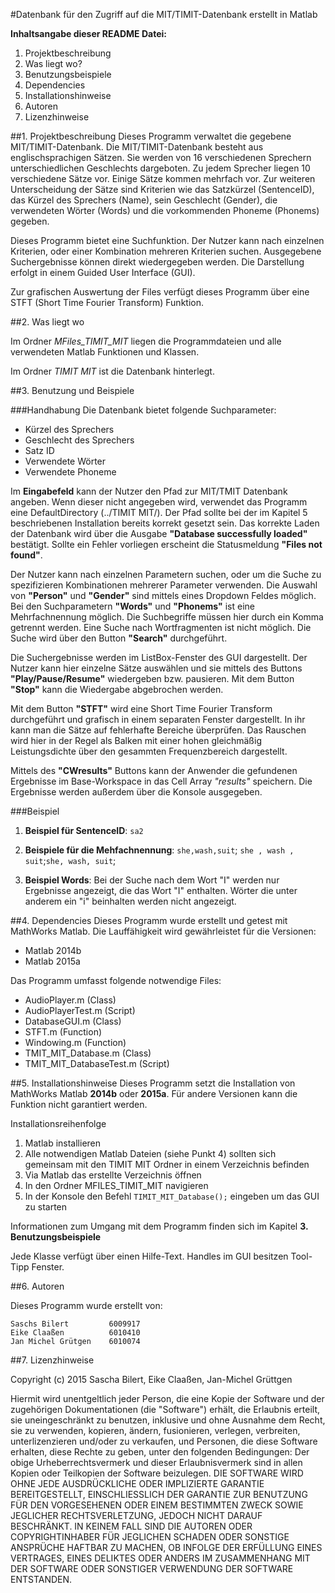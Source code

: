 #Datenbank für den Zugriff auf die MIT/TIMIT-Datenbank erstellt in Matlab

**Inhaltsangabe dieser README Datei:**
1. Projektbeschreibung
2. Was liegt wo?
3. Benutzungsbeispiele
4. Dependencies
5. Installationshinweise
6. Autoren
7. Lizenzhinweise


##1. Projektbeschreibung
Dieses Programm verwaltet die gegebene MIT/TIMIT-Datenbank. Die MIT/TIMIT-Datenbank besteht aus englischsprachigen Sätzen. Sie werden von 16 verschiedenen Sprechern unterschiedlichen Geschlechts dargeboten. Zu jedem Sprecher liegen 10 verschiedene Sätze vor. Einige Sätze kommen mehrfach vor. Zur weiteren Unterscheidung der Sätze sind Kriterien wie das Satzkürzel (SentenceID), das Kürzel des Sprechers (Name), sein Geschlecht (Gender),
die verwendeten Wörter (Words) und die vorkommenden Phoneme (Phonems) gegeben.

Dieses Programm bietet eine Suchfunktion. Der Nutzer kann nach einzelnen Kriterien, oder einer Kombination mehreren Kriterien suchen. Ausgegebene Suchergebnisse können direkt wiedergegeben werden. Die Darstellung erfolgt in einem Guided User Interface (GUI).

Zur grafischen Auswertung der Files verfügt dieses Programm über eine STFT (Short Time Fourier Transform) Funktion.


##2. Was liegt wo

Im Ordner *MFiles_TIMIT_MIT* liegen die Programmdateien und alle verwendeten Matlab Funktionen und Klassen.

Im Ordner *TIMIT MIT* ist die Datenbank hinterlegt.


##3. Benutzung und Beispiele

###Handhabung
Die Datenbank bietet folgende Suchparameter:
* Kürzel des Sprechers
* Geschlecht des Sprechers
* Satz ID
* Verwendete Wörter
* Verwendete Phoneme

Im **Eingabefeld** kann der Nutzer den Pfad zur MIT/TMIT Datenbank angeben. Wenn dieser nicht angegeben wird, verwendet das Programm eine DefaultDirectory (../TIMIT MIT/). Der Pfad sollte bei der im Kapitel 5 beschriebenen Installation bereits korrekt gesetzt sein. Das korrekte Laden  der Datenbank wird über die Ausgabe **"Database successfully loaded"** bestätigt. Sollte ein Fehler vorliegen erscheint die Statusmeldung **"Files not found"**.

Der Nutzer kann nach einzelnen Parametern suchen, oder um die Suche zu spezifizieren Kombinationen mehrerer Parameter verwenden. Die Auswahl von **"Person"** und **"Gender"** sind mittels eines Dropdown Feldes möglich. Bei den Suchparametern **"Words"** und **"Phonems"** ist eine Mehrfachnennung möglich. Die Suchbegriffe müssen hier durch ein Komma getrennt werden. Eine Suche nach Wortfragmenten ist nicht möglich. Die Suche wird über den Button **"Search"** durchgeführt.

Die Suchergebnisse werden im ListBox-Fenster des GUI dargestellt. Der Nutzer kann hier einzelne Sätze auswählen und sie mittels des Buttons **"Play/Pause/Resume"** wiedergeben bzw. pausieren. Mit dem Button **"Stop"** kann die Wiedergabe abgebrochen werden.

Mit dem Button **"STFT"** wird eine Short Time Fourier Transform durchgeführt und grafisch in einem separaten Fenster dargestellt. In ihr kann man die Sätze auf fehlerhafte Bereiche überprüfen. Das Rauschen wird hier in der Regel als Balken mit einer hohen gleichmäßig Leistungsdichte über den gesammten Frequenzbereich dargestellt.

Mittels des **"CWresults"** Buttons kann der Anwender die gefundenen Ergebnisse im Base-Workspace in das Cell Array *"results"* speichern. Die Ergebnisse werden außerdem über die Konsole ausgegeben.


###Beispiel
1. **Beispiel für SentenceID**: `sa2`

2. **Beispiele für die Mehfachnennung**:
`she,wash,suit`; `she , wash , suit`;`she, wash, suit`;

3. **Beispiel Words**:
Bei der Suche nach dem Wort "I" werden nur Ergebnisse angezeigt, die das Wort "I" enthalten. Wörter die unter anderem ein "i" beinhalten werden nicht angezeigt.


##4. Dependencies
Dieses Programm wurde erstellt und getest mit MathWorks Matlab.
Die Lauffähigkeit wird gewährleistet für die Versionen:
* Matlab 2014b
* Matlab 2015a

Das Programm umfasst folgende notwendige Files:
* AudioPlayer.m (Class)
* AudioPlayerTest.m (Script)
* DatabaseGUI.m (Class)
* STFT.m (Function)
* Windowing.m (Function)
* TMIT_MIT_Database.m (Class)
* TMIT_MIT_DatabaseTest.m (Script)

##5. Installationshinweise
Dieses Programm setzt die Installation von MathWorks Matlab **2014b** oder **2015a**. Für andere Versionen kann die Funktion
nicht garantiert werden.

Installationsreihenfolge
1. Matlab installieren
2. Alle notwendigen Matlab Dateien (siehe Punkt 4) sollten sich gemeinsam mit den TIMIT MIT Ordner in einem Verzeichnis befinden
3. Via Matlab das erstellte Verzeichnis öffnen
4. In den Ordner MFILES_TIMIT_MIT navigieren
5. In der Konsole den Befehl `TIMIT_MIT_Database();` eingeben um das GUI zu starten

Informationen zum Umgang mit dem Programm finden sich im Kapitel **3. Benutzungsbeispiele**

Jede Klasse verfügt über einen Hilfe-Text. Handles im GUI besitzen Tool-Tipp Fenster.


##6. Autoren

Dieses Programm wurde erstellt von:  

    Saschs Bilert         6009917  
    Eike Claaßen          6010410  
    Jan Michel Grütgen    6010074



##7. Lizenzhinweise

Copyright (c) 2015 Sascha Bilert, Eike Claaßen, Jan-Michel Grüttgen  

Hiermit wird unentgeltlich jeder Person, die eine Kopie der Software und der zugehörigen Dokumentationen (die "Software") erhält,
die Erlaubnis erteilt, sie uneingeschränkt zu benutzen, inklusive und ohne Ausnahme dem Recht, sie zu verwenden, kopieren, ändern,
fusionieren, verlegen, verbreiten, unterlizenzieren und/oder zu verkaufen, und Personen, die diese Software erhalten, diese Rechte
zu geben, unter den folgenden Bedingungen:
Der obige Urheberrechtsvermerk und dieser Erlaubnisvermerk sind in allen Kopien oder Teilkopien der Software beizulegen.
DIE SOFTWARE WIRD OHNE JEDE AUSDRÜCKLICHE ODER IMPLIZIERTE GARANTIE BEREITGESTELLT, EINSCHLIESSLICH DER GARANTIE ZUR BENUTZUNG FÜR
DEN VORGESEHENEN ODER EINEM BESTIMMTEN ZWECK SOWIE JEGLICHER RECHTSVERLETZUNG, JEDOCH NICHT DARAUF BESCHRÄNKT. IN KEINEM FALL SIND
DIE AUTOREN ODER COPYRIGHTINHABER FÜR JEGLICHEN SCHADEN ODER SONSTIGE ANSPRÜCHE HAFTBAR ZU MACHEN, OB INFOLGE DER ERFÜLLUNG EINES
VERTRAGES, EINES DELIKTES ODER ANDERS IM ZUSAMMENHANG MIT DER SOFTWARE ODER SONSTIGER VERWENDUNG DER SOFTWARE ENTSTANDEN.
